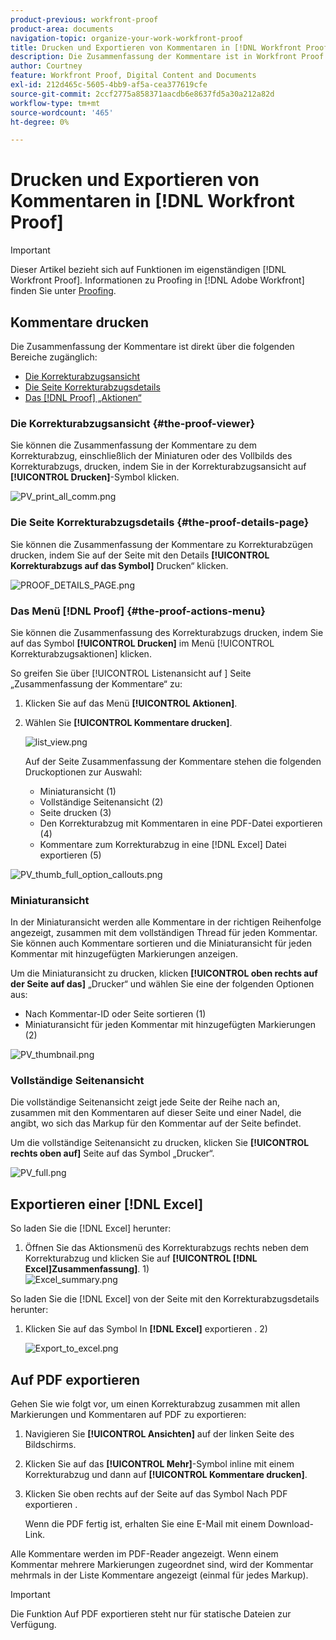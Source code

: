 ```yaml
---
product-previous: workfront-proof
product-area: documents
navigation-topic: organize-your-work-workfront-proof
title: Drucken und Exportieren von Kommentaren in [!DNL Workfront Proof]
description: Die Zusammenfassung der Kommentare ist in Workfront Proof verfügbar.
author: Courtney
feature: Workfront Proof, Digital Content and Documents
exl-id: 212d465c-5605-4bb9-af5a-cea377619cfe
source-git-commit: 2ccf2775a858371aacdb6e8637fd5a30a212a82d
workflow-type: tm+mt
source-wordcount: '465'
ht-degree: 0%

---
```


# Drucken und Exportieren von Kommentaren in [!DNL Workfront Proof]

>[!IMPORTANT]
>
>Dieser Artikel bezieht sich auf Funktionen im eigenständigen [!DNL Workfront Proof]. Informationen zu Proofing in [!DNL Adobe Workfront] finden Sie unter [Proofing](../../../review-and-approve-work/proofing/proofing.md).

## Kommentare drucken

Die Zusammenfassung der Kommentare ist direkt über die folgenden Bereiche zugänglich:

* [Die Korrekturabzugsansicht](#the-proof-viewer)
* [Die Seite Korrekturabzugsdetails](#the-proof-details-page)
* [Das  [!DNL Proof]  „Aktionen“](#the-proof-actions-menu)

### Die Korrekturabzugsansicht {#the-proof-viewer}

Sie können die Zusammenfassung der Kommentare zu dem Korrekturabzug, einschließlich der Miniaturen oder des Vollbilds des Korrekturabzugs, drucken, indem Sie in der Korrekturabzugsansicht auf **[!UICONTROL Drucken]**-Symbol klicken.

![PV_print_all_comm.png](assets/pv-print-all-comm-350x158.png)

### Die Seite Korrekturabzugsdetails {#the-proof-details-page}

Sie können die Zusammenfassung der Kommentare zu Korrekturabzügen drucken, indem Sie auf der Seite mit den Details **[!UICONTROL Korrekturabzugs auf das Symbol]** Drucken“ klicken.

![PROOF_DETAILS_PAGE.png](assets/proof-details-page-350x231.png)

### Das Menü [!DNL Proof] {#the-proof-actions-menu}

Sie können die Zusammenfassung des Korrekturabzugs drucken, indem Sie auf das Symbol **[!UICONTROL Drucken]** im Menü [!UICONTROL Korrekturabzugsaktionen] klicken.

So greifen Sie über [!UICONTROL  Listenansicht auf ] Seite „Zusammenfassung der Kommentare“ zu:

1. Klicken Sie auf das Menü **[!UICONTROL Aktionen]**.
1. Wählen Sie **[!UICONTROL Kommentare drucken]**.

   ![list_view.png](assets/list-view-350x155.png)

   Auf der Seite Zusammenfassung der Kommentare stehen die folgenden Druckoptionen zur Auswahl:

   * Miniaturansicht (1)
   * Vollständige Seitenansicht (2)
   * Seite drucken (3)
   * Den Korrekturabzug mit Kommentaren in eine PDF-Datei exportieren (4)
   * Kommentare zum Korrekturabzug in eine [!DNL Excel] Datei exportieren (5)

![PV_thumb_full_option_callouts.png](assets/pv-thumb-full-option-callouts-350x154.png)

### Miniaturansicht

In der Miniaturansicht werden alle Kommentare in der richtigen Reihenfolge angezeigt, zusammen mit dem vollständigen Thread für jeden Kommentar. Sie können auch Kommentare sortieren und die Miniaturansicht für jeden Kommentar mit hinzugefügten Markierungen anzeigen.

Um die Miniaturansicht zu drucken, klicken **[!UICONTROL oben rechts auf der Seite auf das]** „Drucker“ und wählen Sie eine der folgenden Optionen aus:

* Nach Kommentar-ID oder Seite sortieren (1)
* Miniaturansicht für jeden Kommentar mit hinzugefügten Markierungen (2)

![PV_thumbnail.png](assets/pv-thumbnail-350x290.png)

### Vollständige Seitenansicht

Die vollständige Seitenansicht zeigt jede Seite der Reihe nach an, zusammen mit den Kommentaren auf dieser Seite und einer Nadel, die angibt, wo sich das Markup für den Kommentar auf der Seite befindet.

Um die vollständige Seitenansicht zu drucken, klicken Sie **[!UICONTROL rechts oben auf]** Seite auf das Symbol „Drucker“.

![PV_full.png](assets/pv-full-350x347.png)

## Exportieren einer [!DNL Excel]

So laden Sie die [!DNL Excel] herunter:

1. Öffnen Sie das Aktionsmenü des Korrekturabzugs rechts neben dem Korrekturabzug und klicken Sie auf **[!UICONTROL [!DNL Excel]Zusammenfassung]**. 1)\
   ![Excel_summary.png](assets/excel-summary-350x450.png)

So laden Sie die [!DNL Excel] von der Seite mit den Korrekturabzugsdetails herunter:

1. Klicken Sie auf das Symbol In **[!DNL Excel]** exportieren . 2)

   ![Export_to_excel.png](assets/export-to-excel-350x185.png)

## Auf PDF exportieren

Gehen Sie wie folgt vor, um einen Korrekturabzug zusammen mit allen Markierungen und Kommentaren auf PDF zu exportieren:

1. Navigieren Sie **[!UICONTROL Ansichten]** auf der linken Seite des Bildschirms.
1. Klicken Sie auf das **[!UICONTROL Mehr]**-Symbol inline mit einem Korrekturabzug und dann auf **[!UICONTROL Kommentare drucken]**.

1. Klicken Sie oben rechts auf der Seite auf das Symbol Nach PDF exportieren .

   Wenn die PDF fertig ist, erhalten Sie eine E-Mail mit einem Download-Link.

Alle Kommentare werden im PDF-Reader angezeigt. Wenn einem Kommentar mehrere Markierungen zugeordnet sind, wird der Kommentar mehrmals in der Liste Kommentare angezeigt (einmal für jedes Markup).

>[!IMPORTANT]
>
>Die Funktion Auf PDF exportieren steht nur für statische Dateien zur Verfügung.
